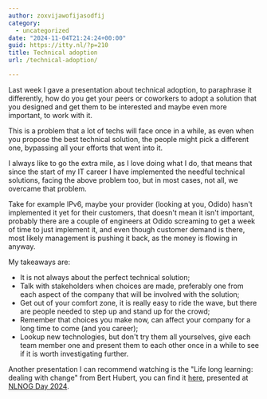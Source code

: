 ```yaml
---
author: zoxvijawofijasodfij
category:
  - uncategorized
date: "2024-11-04T21:24:24+00:00"
guid: https://itty.nl/?p=210
title: Technical adoption
url: /technical-adoption/

---
```

Last week I gave a presentation about technical adoption, to paraphrase it differently, how do you get your peers or coworkers to adopt a solution that you designed and get them to be interested and maybe even more important, to work with it.

This is a problem that a lot of techs will face once in a while, as even when you propose the best technical solution, the people might pick a different one, bypassing all your efforts that went into it.

I always like to go the extra mile, as I love doing what I do, that means that since the start of my IT career I have implemented the needful technical solutions, facing the above problem too, but in most cases, not all, we overcame that problem.

Take for example IPv6, maybe your provider (looking at you, Odido) hasn't implemented it yet for their customers, that doesn't mean it isn't important, probably there are a couple of engineers at Odido screaming to get a week of time to just implement it, and even though customer demand is there, most likely management is pushing it back, as the money is flowing in anyway.

My takeaways are:

- It is not always about the perfect technical solution;
- Talk with stakeholders when choices are made, preferably one from each aspect of the company that will be involved with the solution;
- Get out of your comfort zone, it is really easy to ride the wave, but there are people needed to step up and stand up for the crowd;
- Remember that choices you make now, can affect your company for a long time to come (and you career);
- Lookup new technologies, but don't try them all yourselves, give each team member one and present them to each other once in a while to see if it is worth investigating further.

Another presentation I can recommend watching is the "Life long learning: dealing with change" from Bert Hubert, you can find it [here](https://youtu.be/7piorsw7X5E?si=8KmOId08nzFunm8e), presented at [NLNOG Day 2024](https://nlnog.net/nlnog-day-2024/).
